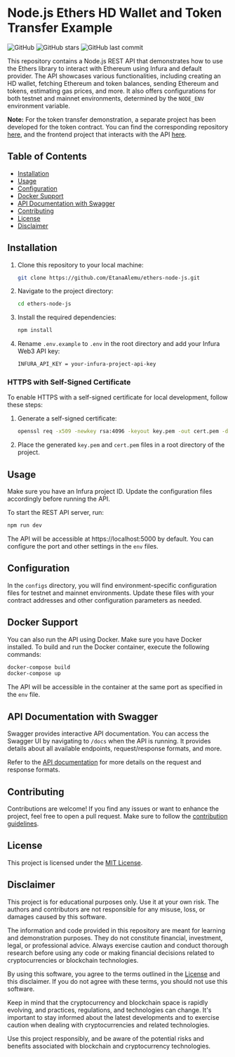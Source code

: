# Node.js Ethers HD Wallet and Token Transfer Example

![GitHub](https://img.shields.io/github/license/EtanaAlemu/ethers-node-js)
![GitHub stars](https://img.shields.io/github/stars/EtanaAlemu/ethers-node-js)
![GitHub last commit](https://img.shields.io/github/last-commit/EtanaAlemu/ethers-node-js)

This repository contains a Node.js REST API that demonstrates how to use the Ethers library to interact with Ethereum using Infura and default provider. The API showcases various functionalities, including creating an HD wallet, fetching Ethereum and token balances, sending Ethereum and tokens, estimating gas prices, and more. It also offers configurations for both testnet and mainnet environments, determined by the `NODE_ENV` environment variable.

**Note:** For the token transfer demonstration, a separate project has been developed for the token contract. You can find the corresponding repository [here](https://github.com/EtanaAlemu/erc20-token-contract), and the frontend project that interacts with the API [here](https://github.com/EtanaAlemu/ethers-hdwallet-frontend).

## Table of Contents

- [Installation](#installation)
- [Usage](#usage)
- [Configuration](#configuration)
- [Docker Support](#docker-support)
- [API Documentation with Swagger](#api-documentation-with-swagger)
- [Contributing](#contributing)
- [License](#license)
- [Disclaimer](#disclaimer)

## Installation

1. Clone this repository to your local machine:

   ```bash
   git clone https://github.com/EtanaAlemu/ethers-node-js.git
   ```

2. Navigate to the project directory:

   ```bash
   cd ethers-node-js
   ```

3. Install the required dependencies:

   ```bash
   npm install
   ```

4. Rename `.env.example` to `.env` in the root directory and add your Infura Web3 API key:

   ```bash
   INFURA_API_KEY = your-infura-project-api-key
   ```

### HTTPS with Self-Signed Certificate
To enable HTTPS with a self-signed certificate for local development, follow these steps:

1. Generate a self-signed certificate:

   ```bash
   openssl req -x509 -newkey rsa:4096 -keyout key.pem -out cert.pem -days 365
   ```
2. Place the generated `key.pem` and `cert.pem` files in a root directory of the project.
## Usage

Make sure you have an Infura project ID. Update the configuration files accordingly before running the API.

To start the REST API server, run:

```bash
npm run dev
```

The API will be accessible at https://localhost:5000 by default. You can configure the port and other settings in the `env` files.

## Configuration

In the `configs` directory, you will find environment-specific configuration files for testnet and mainnet environments. Update these files with your contract addresses and other configuration parameters as needed.

## Docker Support

You can also run the API using Docker. Make sure you have Docker installed. To build and run the Docker container, execute the following commands:

```bash
docker-compose build
docker-compose up
```

The API will be accessible in the container at the same port as specified in the `env` file.

## API Documentation with Swagger

Swagger provides interactive API documentation. You can access the Swagger UI by navigating to `/docs` when the API is running. It provides details about all available endpoints, request/response formats, and more.

Refer to the [API documentation](DOCUMENTATION.md) for more details on the request and response formats.

## Contributing

Contributions are welcome! If you find any issues or want to enhance the project, feel free to open a pull request. Make sure to follow the [contribution guidelines](CONTRIBUTING.md).

## License

This project is licensed under the [MIT License](LICENSE).

## Disclaimer

This project is for educational purposes only. Use it at your own risk. The authors and contributors are not responsible for any misuse, loss, or damages caused by this software.

The information and code provided in this repository are meant for learning and demonstration purposes. They do not constitute financial, investment, legal, or professional advice. Always exercise caution and conduct thorough research before using any code or making financial decisions related to cryptocurrencies or blockchain technologies.

By using this software, you agree to the terms outlined in the [License](LICENSE) and this disclaimer. If you do not agree with these terms, you should not use this software.

Keep in mind that the cryptocurrency and blockchain space is rapidly evolving, and practices, regulations, and technologies can change. It's important to stay informed about the latest developments and to exercise caution when dealing with cryptocurrencies and related technologies.

Use this project responsibly, and be aware of the potential risks and benefits associated with blockchain and cryptocurrency technologies.
